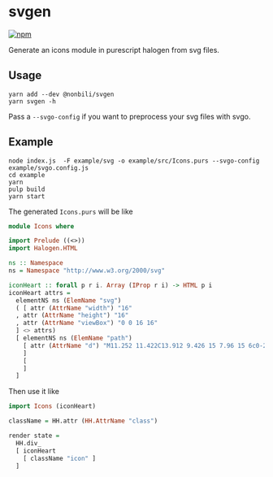 # svgen

[![npm](https://img.shields.io/npm/v/@nonbili/svgen.svg)](https://www.npmjs.com/package/@nonbili/svgen)

Generate an icons module in purescript halogen from svg files.

## Usage

```
yarn add --dev @nonbili/svgen
yarn svgen -h
```

Pass a `--svgo-config` if you want to preprocess your svg files with svgo.

## Example

```
node index.js  -F example/svg -o example/src/Icons.purs --svgo-config example/svgo.config.js
cd example
yarn
pulp build
yarn start
```

The generated `Icons.purs` will be like

```purescript
module Icons where

import Prelude ((<>))
import Halogen.HTML

ns :: Namespace
ns = Namespace "http://www.w3.org/2000/svg"

iconHeart :: forall p r i. Array (IProp r i) -> HTML p i
iconHeart attrs =
  elementNS ns (ElemName "svg")
  ( [ attr (AttrName "width") "16"
  , attr (AttrName "height") "16"
  , attr (AttrName "viewBox") "0 0 16 16"
  ] <> attrs)
  [ elementNS ns (ElemName "path")
    [ attr (AttrName "d") "M11.252 11.422C13.912 9.426 15 7.96 15 6c0-2.283-1.18-4-3.5-4a1.63 1.63 0 0 0-.569.136c-.347.14-.743.373-1.155.673a10.275 10.275 0 0 0-1.069.898L8 4.414l-.707-.707a10.275 10.275 0 0 0-1.069-.898c-.412-.3-.808-.533-1.155-.673A1.623 1.623 0 0 0 4.5 2C2.18 2 1 3.717 1 6c0 1.959 1.087 3.426 3.748 5.422.436.327 2.206 1.582 3.252 2.339 1.046-.757 2.816-2.012 3.252-2.339zM8 3s2-2 3.5-2C15 1 16 4 16 6c0 4-4 6-8 9-4-3-8-5-8-9 0-2 1-5 4.5-5C6 1 8 3 8 3z"
    ]
    [
    ]
  ]
```

Then use it like

```purescript
import Icons (iconHeart)

className = HH.attr (HH.AttrName "class")

render state =
  HH.div_
  [ iconHeart
    [ className "icon" ]
  ]
```
